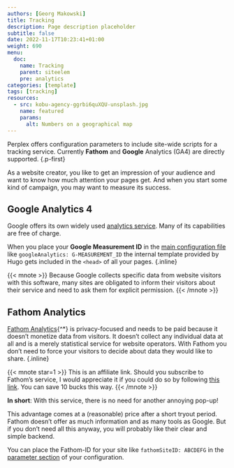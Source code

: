 ```yaml
---
authors: [Georg Makowski]
title: Tracking
description: Page description placeholder
subtitle: false
date: 2022-11-17T10:23:41+01:00 
weight: 690
menu:
  doc:
    name: Tracking
    parent: siteelem
    pre: analytics
categories: [template]
tags: [tracking]
resources:
  - src: kobu-agency-ggrbi6quXQU-unsplash.jpg
    name: featured
    params:
      alt: Numbers on a geographical map
---
```


Perplex offers configuration parameters to include site-wide scripts for a tracking service. Currently **Fathom** and **Google** Analytics (GA4) are directly supported.
{.p-first} <!--more-->

As a website creator, you like to get an impression of your audience and want to know how much attention your pages get. And when you start some kind of campaign, you may want to measure its success.

## Google Analytics 4

Google offers its own widely used [analytics service](https://analytics.google.com). Many of its capabilities are free of charge.

When you place your **Google Measurement ID** in the [main configuration file][gparam] like `googleAnalytics: G-MEASUREMENT_ID` the internal template provided by Hugo gets included in the `<head>` of all your pages.
{.inline}

{{< mnote >}}
Because Google collects specific data from website visitors with this software, many sites are obligated to inform their visitors about their service and need to ask them for explicit permission.
{{< /mnote >}}

## Fathom Analytics

[Fathom Analytics][fathomref]{^\*} is privacy-focused and needs to be paid because it doesn’t monetize data from visitors. It doesn’t collect any individual data at all and is a merely statistical service for website operators. With Fathom you don’t need to force your visitors to decide about data they would like to share. 
{.inline}

{{< mnote star=1 >}}
This is an affiliate link. Should you subscribe to Fathom’s service, I would appreciate it if you could do so by following [this link](https://usefathom.com/ref/CENRRH). You can save 10 bucks this way.
{{< /mnote >}}

**In short**: With this service, there is no need for another annoying pop-up!

This advantage comes at a (reasonable) price after a short tryout period. Fathom doesn’t offer as much information and as many tools as Google. But if you don’t need all this anyway, you will probably like their clear and simple backend.

You can place the Fathom-ID for your site like `fathomSiteID: ABCDEFG` in the [parameter section][fid] of your configuration.

[gparam]: /doc/appendix/config/hugoyaml#19
[fathomref]: https://usefathom.com/ref/CENRRH
[fid]: /doc/appendix/config/paramsyaml#18
